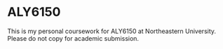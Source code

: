 # ALY6150
This is my personal coursework for ALY6150 at Northeastern University. Please do not copy for academic submission.
